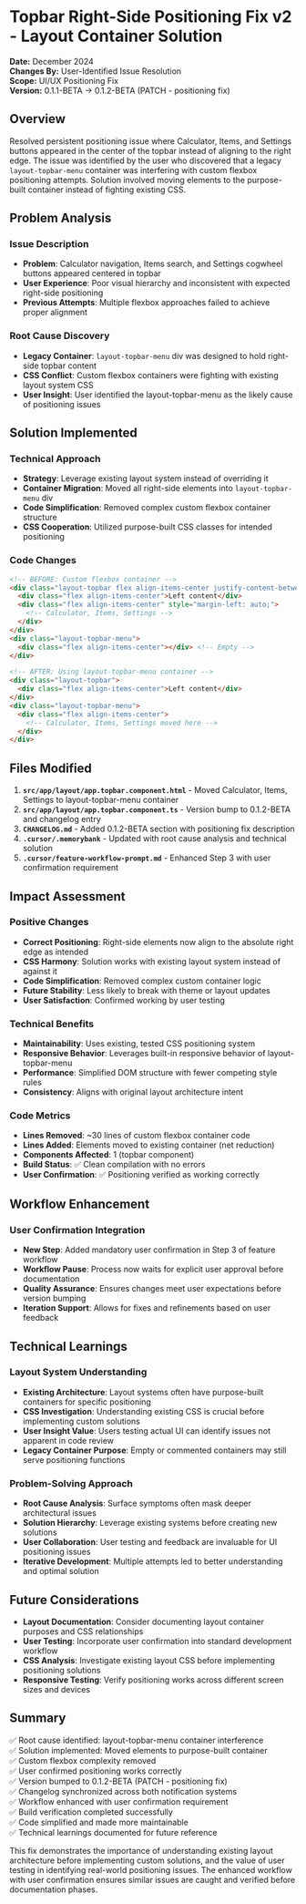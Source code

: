 # Topbar Right-Side Positioning Fix v2 - Layout Container Solution

**Date:** December 2024  
**Changes By:** User-Identified Issue Resolution  
**Scope:** UI/UX Positioning Fix  
**Version:** 0.1.1-BETA → 0.1.2-BETA (PATCH - positioning fix)

## Overview
Resolved persistent positioning issue where Calculator, Items, and Settings buttons appeared in the center of the topbar instead of aligning to the right edge. The issue was identified by the user who discovered that a legacy `layout-topbar-menu` container was interfering with custom flexbox positioning attempts. Solution involved moving elements to the purpose-built container instead of fighting existing CSS.

## Problem Analysis

### Issue Description
- **Problem**: Calculator navigation, Items search, and Settings cogwheel buttons appeared centered in topbar
- **User Experience**: Poor visual hierarchy and inconsistent with expected right-side positioning
- **Previous Attempts**: Multiple flexbox approaches failed to achieve proper alignment

### Root Cause Discovery
- **Legacy Container**: `layout-topbar-menu` div was designed to hold right-side topbar content
- **CSS Conflict**: Custom flexbox containers were fighting with existing layout system CSS
- **User Insight**: User identified the layout-topbar-menu as the likely cause of positioning issues

## Solution Implemented

### Technical Approach
- **Strategy**: Leverage existing layout system instead of overriding it
- **Container Migration**: Moved all right-side elements into `layout-topbar-menu` div
- **Code Simplification**: Removed complex custom flexbox container structure
- **CSS Cooperation**: Utilized purpose-built CSS classes for intended positioning

### Code Changes
```html
<!-- BEFORE: Custom flexbox container -->
<div class="layout-topbar flex align-items-center justify-content-between">
  <div class="flex align-items-center">Left content</div>
  <div class="flex align-items-center" style="margin-left: auto;">
    <!-- Calculator, Items, Settings -->
  </div>
</div>
<div class="layout-topbar-menu">
  <div class="flex align-items-center"></div> <!-- Empty -->
</div>

<!-- AFTER: Using layout-topbar-menu container -->
<div class="layout-topbar">
  <div class="flex align-items-center">Left content</div>
</div>
<div class="layout-topbar-menu">
  <div class="flex align-items-center">
    <!-- Calculator, Items, Settings moved here -->
  </div>
</div>
```

## Files Modified
1. **`src/app/layout/app.topbar.component.html`** - Moved Calculator, Items, Settings to layout-topbar-menu container
2. **`src/app/layout/app.topbar.component.ts`** - Version bump to 0.1.2-BETA and changelog entry
3. **`CHANGELOG.md`** - Added 0.1.2-BETA section with positioning fix description
4. **`.cursor/.memorybank`** - Updated with root cause analysis and technical solution
5. **`.cursor/feature-workflow-prompt.md`** - Enhanced Step 3 with user confirmation requirement

## Impact Assessment

### Positive Changes
- **Correct Positioning**: Right-side elements now align to the absolute right edge as intended
- **CSS Harmony**: Solution works with existing layout system instead of against it
- **Code Simplification**: Removed complex custom container logic
- **Future Stability**: Less likely to break with theme or layout updates
- **User Satisfaction**: Confirmed working by user testing

### Technical Benefits
- **Maintainability**: Uses existing, tested CSS positioning system
- **Responsive Behavior**: Leverages built-in responsive behavior of layout-topbar-menu
- **Performance**: Simplified DOM structure with fewer competing style rules
- **Consistency**: Aligns with original layout architecture intent

### Code Metrics
- **Lines Removed**: ~30 lines of custom flexbox container code
- **Lines Added**: Elements moved to existing container (net reduction)
- **Components Affected**: 1 (topbar component)
- **Build Status**: ✅ Clean compilation with no errors
- **User Confirmation**: ✅ Positioning verified as working correctly

## Workflow Enhancement

### User Confirmation Integration
- **New Step**: Added mandatory user confirmation in Step 3 of feature workflow
- **Workflow Pause**: Process now waits for explicit user approval before documentation
- **Quality Assurance**: Ensures changes meet user expectations before version bumping
- **Iteration Support**: Allows for fixes and refinements based on user feedback

## Technical Learnings

### Layout System Understanding
- **Existing Architecture**: Layout systems often have purpose-built containers for specific positioning
- **CSS Investigation**: Understanding existing CSS is crucial before implementing custom solutions
- **User Insight Value**: Users testing actual UI can identify issues not apparent in code review
- **Legacy Container Purpose**: Empty or commented containers may still serve positioning functions

### Problem-Solving Approach
- **Root Cause Analysis**: Surface symptoms often mask deeper architectural issues
- **Solution Hierarchy**: Leverage existing systems before creating new solutions
- **User Collaboration**: User testing and feedback are invaluable for UI positioning issues
- **Iterative Development**: Multiple attempts led to better understanding and optimal solution

## Future Considerations
- **Layout Documentation**: Consider documenting layout container purposes and CSS relationships
- **User Testing**: Incorporate user confirmation into standard development workflow
- **CSS Analysis**: Investigate existing layout CSS before implementing positioning solutions
- **Responsive Testing**: Verify positioning works across different screen sizes and devices

## Summary
✅ Root cause identified: layout-topbar-menu container interference  
✅ Solution implemented: Moved elements to purpose-built container  
✅ Custom flexbox complexity removed  
✅ User confirmed positioning works correctly  
✅ Version bumped to 0.1.2-BETA (PATCH - positioning fix)  
✅ Changelog synchronized across both notification systems  
✅ Workflow enhanced with user confirmation requirement  
✅ Build verification completed successfully  
✅ Code simplified and made more maintainable  
✅ Technical learnings documented for future reference  

This fix demonstrates the importance of understanding existing layout architecture before implementing custom solutions, and the value of user testing in identifying real-world positioning issues. The enhanced workflow with user confirmation ensures similar issues are caught and verified before documentation phases. 
